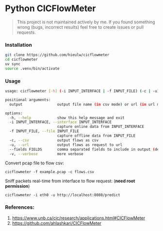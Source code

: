 # Python CICFlowMeter

> This project is not maintained actively by me. If you found something wrong (bugs, incorrect results) feel free to create issues or pull requests.

### Installation

```sh
git clone https://github.com/hieulw/cicflowmeter
cd cicflowmeter
uv sync
source .venv/bin/activate
```

### Usage

```sh
usage: cicflowmeter [-h] (-i INPUT_INTERFACE | -f INPUT_FILE) (-c | -u) [--fields FIELDS] [-v] output

positional arguments:
  output                output file name (in csv mode) or url (in url mode)

options:
  -h, --help            show this help message and exit
  -i INPUT_INTERFACE, --interface INPUT_INTERFACE
                        capture online data from INPUT_INTERFACE
  -f INPUT_FILE, --file INPUT_FILE
                        capture offline data from INPUT_FILE
  -c, --csv             output flows as csv
  -u, --url             output flows as request to url
  --fields FIELDS       comma separated fields to include in output (default: all)
  -v, --verbose         more verbose
```

Convert pcap file to flow csv:

```
cicflowmeter -f example.pcap -c flows.csv
```

Sniff packets real-time from interface to flow request: (**need root permission**)

```
cicflowmeter -i eth0 -u http://localhost:8080/predict
```

### References:

1. https://www.unb.ca/cic/research/applications.html#CICFlowMeter
2. https://github.com/ahlashkari/CICFlowMeter
